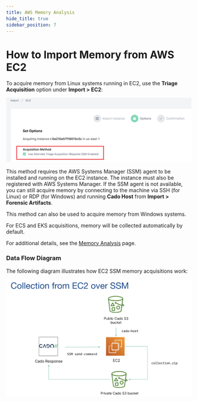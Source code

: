 ```yaml
---
title: AWS Memory Analysis
hide_title: true
sidebar_position: 7
---
```


# How to Import Memory from AWS EC2

To acquire memory from Linux systems running in EC2, use the **Triage Acquisition** option under **Import > EC2**:

![AWS Memory](/img/alternate-ec2.png)

This method requires the AWS Systems Manager (SSM) agent to be installed and running on the EC2 instance. The instance must also be registered with AWS Systems Manager. If the SSM agent is not available, you can still acquire memory by connecting to the machine via SSH (for Linux) or RDP (for Windows) and running **Cado Host** from **Import > Forensic Artifacts**.

This method can also be used to acquire memory from Windows systems.

For ECS and EKS acquisitions, memory will be collected automatically by default.

For additional details, see the [Memory Analysis](/cado/discovery-import/data-types/memory.md) page.

### Data Flow Diagram

The following diagram illustrates how EC2 SSM memory acquisitions work:

![EC2 SSM Data Flow](/img/ec2-ssm.png)